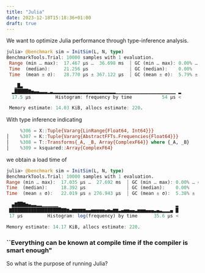 ```yaml
---
title: "Julia"
date: 2023-12-18T15:18:36+01:00
draft: true
---
```

We want to optimize Julia performance through type-inference analysis.

```julia
julia> @benchmark sim = InitSim(L, N, type)
BenchmarkTools.Trial: 10000 samples with 1 evaluation.
 Range (min … max):  17.467 μs …  36.698 ms  ┊ GC (min … max): 0.00% … 45.39%
 Time  (median):     21.256 μs               ┊ GC (median):    0.00%
 Time  (mean ± σ):   28.770 μs ± 367.122 μs  ┊ GC (mean ± σ):  5.79% ±  0.45%

   ▁█▃                                                          
  ▂█████▇▅▄▄▃▃▃▂▃▂▂▂▂▂▂▂▂▂▂▂▂▂▂▂▂▂▂▂▂▂▂▂▁▁▁▁▁▁▁▁▁▁▁▁▁▁▁▁▁▁▁▁▁▁ ▂
  17.5 μs         Histogram: frequency by time           54 μs <

 Memory estimate: 14.03 KiB, allocs estimate: 220.
 ```

With type inference indicating 
```julia
     %306 = X::Tuple{Vararg{LinRange{Float64, Int64}}}
│    %307 = K::Tuple{Vararg{AbstractFFTs.Frequencies{Float64}}}
│    %308 = T::Transforms{_A, _B, Array{ComplexF64}} where {_A, _B}
│    %309 = ksquared::Array{ComplexF64}
```
we obtain a load time of 
 ```julia
 julia> @benchmark sim = InitSim(L, N, type)
BenchmarkTools.Trial: 10000 samples with 1 evaluation.
 Range (min … max):  17.035 μs …  27.692 ms  ┊ GC (min … max): 0.00% … 42.74%
 Time  (median):     18.392 μs               ┊ GC (median):    0.00%
 Time  (mean ± σ):   22.019 μs ± 276.943 μs  ┊ GC (mean ± σ):  5.38% ±  0.43%

   ▄▇██▇▅▄▃▃▂▂▁▁▁▁▁▁                                           ▂
  ▇██████████████████▇▇▆▄▆▆▆▆▆▄▄▅▅▅▅▅▄▅▄▆▆▃▄▅▅▄▄▃▅▅▅▄▄▄▃▄▃▂▂▂▄ █
  17 μs         Histogram: log(frequency) by time      35.6 μs <

 Memory estimate: 14.17 KiB, allocs estimate: 220.
 ```

 ### ``Everything can be known at compile time if the compiler is smart enough"
 So what is the purpose of running Julia?
 